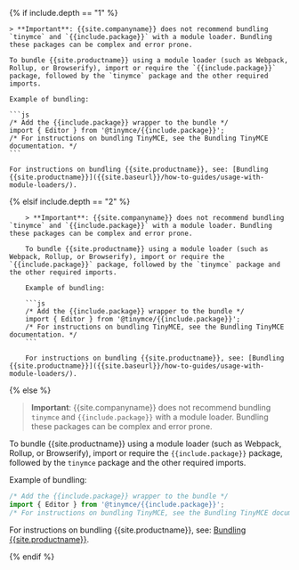 {% if include.depth == "1" %}

    > **Important**: {{site.companyname}} does not recommend bundling `tinymce` and `{{include.package}}` with a module loader. Bundling these packages can be complex and error prone.

    To bundle {{site.productname}} using a module loader (such as Webpack, Rollup, or Browserify), import or require the `{{include.package}}` package, followed by the `tinymce` package and the other required imports.

    Example of bundling:

    ```js
    /* Add the {{include.package}} wrapper to the bundle */
    import { Editor } from '@tinymce/{{include.package}}';
    /* For instructions on bundling TinyMCE, see the Bundling TinyMCE documentation. */
    ```

    For instructions on bundling {{site.productname}}, see: [Bundling {{site.productname}}]({{site.baseurl}}/how-to-guides/usage-with-module-loaders/).

{% elsif include.depth == "2" %}

        > **Important**: {{site.companyname}} does not recommend bundling `tinymce` and `{{include.package}}` with a module loader. Bundling these packages can be complex and error prone.

        To bundle {{site.productname}} using a module loader (such as Webpack, Rollup, or Browserify), import or require the `{{include.package}}` package, followed by the `tinymce` package and the other required imports.

        Example of bundling:

        ```js
        /* Add the {{include.package}} wrapper to the bundle */
        import { Editor } from '@tinymce/{{include.package}}';
        /* For instructions on bundling TinyMCE, see the Bundling TinyMCE documentation. */
        ```

        For instructions on bundling {{site.productname}}, see: [Bundling {{site.productname}}]({{site.baseurl}}/how-to-guides/usage-with-module-loaders/).

{% else %}

> **Important**: {{site.companyname}} does not recommend bundling `tinymce` and `{{include.package}}` with a module loader. Bundling these packages can be complex and error prone.

To bundle {{site.productname}} using a module loader (such as Webpack, Rollup, or Browserify), import or require the `{{include.package}}` package, followed by the `tinymce` package and the other required imports.

Example of bundling:

```js
/* Add the {{include.package}} wrapper to the bundle */
import { Editor } from '@tinymce/{{include.package}}';
/* For instructions on bundling TinyMCE, see the Bundling TinyMCE documentation. */
```

For instructions on bundling {{site.productname}}, see: [Bundling {{site.productname}}]({{site.baseurl}}/how-to-guides/usage-with-module-loaders/).

{% endif %}
